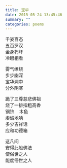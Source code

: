 ```yaml
---
title: 宝华
date: 2015-05-24 13:45:46
summary: ""
categories: poems
---
```

千姿百态\
五百罗汉\
金身朽坏\
冷眼相看

雾气缭绕\
步步幽深\
宝华洞中\
分外阴寒

跪了三尊慈悲佛祖\
烧了一排指粗高香\
铜铃    木鱼\
虔诚地响\
多少吉祥话\
应和功德箱

这凡间\
安得此般佛法\
使俗世之人\
能度俗世之人
